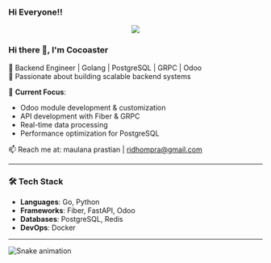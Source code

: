 ### Hi Everyone!!
<p align="center">
  <img src="[https://capsule-render.vercel.app/api?text=Hey Everyone!🕹️&animation=fadeIn&type=waving&color=gradient&height=100](https://images.app.goo.gl/2vtBJ1HyqHKcC9Si6)"/>
</p>

### Hi there 👋, I'm Cocoaster  
🔹 Backend Engineer | Golang | PostgreSQL | GRPC | Odoo  
🔹 Passionate about building scalable backend systems  

📌 **Current Focus**:  
- Odoo module development & customization  
- API development with Fiber & GRPC
- Real-time data processing  
- Performance optimization for PostgreSQL  

📫 Reach me at: maulana prastian | ridhompra@gmail.com  

---

### 🛠 Tech Stack  
- **Languages**: Go, Python  
- **Frameworks**: Fiber, FastAPI, Odoo  
- **Databases**: PostgreSQL, Redis  
- **DevOps**: Docker

---

![Snake animation](https://github.com/thepiyushmalhotra/thepiyushmalhotra/blob/output/github-contribution-grid-snake.svg)

<!-- ![GitHub stats](https://github-readme-stats.vercel.app/api?username=cocoasterr&show_icons=true&theme=dark)
![Top Langs](https://github-readme-stats.vercel.app/api/top-langs/?username=cocoasterr&layout=compact&theme=dark) -->
